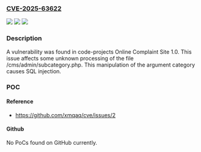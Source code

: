 ### [CVE-2025-63622](https://cve.mitre.org/cgi-bin/cvename.cgi?name=CVE-2025-63622)
![](https://img.shields.io/static/v1?label=Product&message=n%2Fa&color=blue)
![](https://img.shields.io/static/v1?label=Version&message=n%2Fa%20&color=brightgreen)
![](https://img.shields.io/static/v1?label=Vulnerability&message=n%2Fa&color=brightgreen)

### Description

A vulnerability was found in code-projects Online Complaint Site 1.0. This issue affects some unknown processing of the file /cms/admin/subcategory.php. This manipulation of the argument category causes SQL injection.

### POC

#### Reference
- https://github.com/xmqaq/cve/issues/2

#### Github
No PoCs found on GitHub currently.

